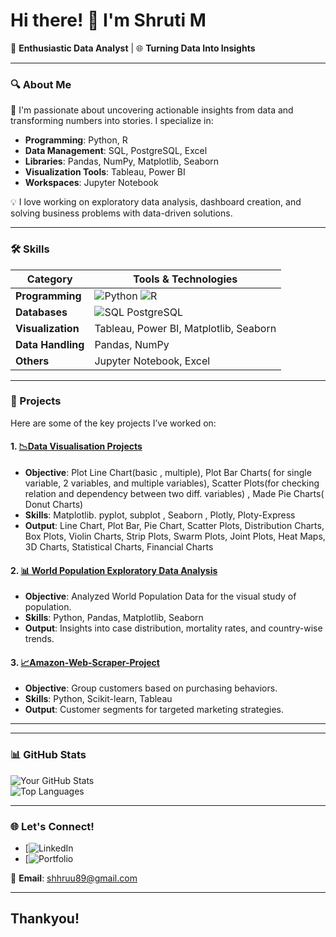 # Hi there! 👋 I'm Shruti M
🌟 **Enthusiastic Data Analyst** | 🌐 **Turning Data Into Insights**

---

### 🔍 About Me
🚀 I'm passionate about uncovering actionable insights from data and transforming numbers into stories. I specialize in:
- **Programming**: Python, R
- **Data Management**: SQL, PostgreSQL, Excel
- **Libraries**: Pandas, NumPy, Matplotlib, Seaborn
- **Visualization Tools**: Tableau, Power BI  
- **Workspaces**: Jupyter Notebook

💡 I love working on exploratory data analysis, dashboard creation, and solving business problems with data-driven solutions.

---

### 🛠️ Skills
| **Category**       | **Tools & Technologies**                           |
|---------------------|---------------------------------------------------|
| **Programming**     | ![Python](https://img.shields.io/badge/-Python-3776AB?logo=python&logoColor=white) ![R](https://img.shields.io/badge/-R-276DC3?logo=R&logoColor=white) |
| **Databases**       | ![SQL](https://img.shields.io/badge/-SQL-336791?logo=postgresql&logoColor=white) PostgreSQL |
| **Visualization**   | Tableau, Power BI, Matplotlib, Seaborn            |
| **Data Handling**   | Pandas, NumPy                                     |
| **Others**          | Jupyter Notebook, Excel                          |

---

### 📂 Projects
Here are some of the key projects I’ve worked on:


#### 1. [📉Data Visualisation Projects](https://github.com/shhruthii/Data-Visualisations)
- **Objective**: Plot Line Chart(basic , multiple), Plot Bar Charts( for single variable, 2 variables, and multiple variables), Scatter Plots(for checking relation and dependency between two diff. variables) , Made Pie Charts( Donut Charts) 
- **Skills**: Matplotlib. pyplot, subplot , Seaborn , Plotly, Ploty-Express
- **Output**: Line Chart, Plot Bar, Pie Chart, Scatter Plots, Distribution Charts, Box Plots, Violin Charts, Strip Plots, Swarm Plots, Joint Plots, Heat Maps, 3D Charts, Statistical Charts, Financial Charts

#### 2. [📊 World Population Exploratory Data Analysis](https://github.com/shhruthii/EDA-with-Pandas)
- **Objective**: Analyzed World Population Data for the visual study of population.
- **Skills**: Python, Pandas, Matplotlib, Seaborn
- **Output**: Insights into case distribution, mortality rates, and country-wise trends.

#### 3. [📈Amazon-Web-Scraper-Project](https://github.com/shhruthii/Amazon-Web-Scraper-Project)
- **Objective**: Group customers based on purchasing behaviors.
- **Skills**: Python, Scikit-learn, Tableau
- **Output**: Customer segments for targeted marketing strategies.


---

---

### 📊 GitHub Stats
![Your GitHub Stats](https://github-readme-stats.vercel.app/api?username=yourusername&show_icons=true&theme=radical)  
![Top Languages](https://github-readme-stats.vercel.app/api/top-langs/?username=yourusername&layout=compact&theme=radical)

---

### 🌐 Let's Connect!
- [![LinkedIn](https://www.linkedin.com/in/shruti-788kl/)  
- [![Portfolio](https://go.giglancer.app/me/shruti)  




📧 **Email**: shhruu89@gmail.com 

---

## Thankyou!
